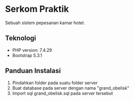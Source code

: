 # Serkom Praktik

Sebuah sistem pepesanan kamar hotel.

## Teknologi

- PHP version: 7.4.29
- Bootstrap 5.3.1

## Panduan Instalasi

1. Pindahkan folder pada suatu folder server
2. Buat database pada server dengan nama "grand_obelisk"
3. Import sql grand_obelisk.sql pada server tersebut